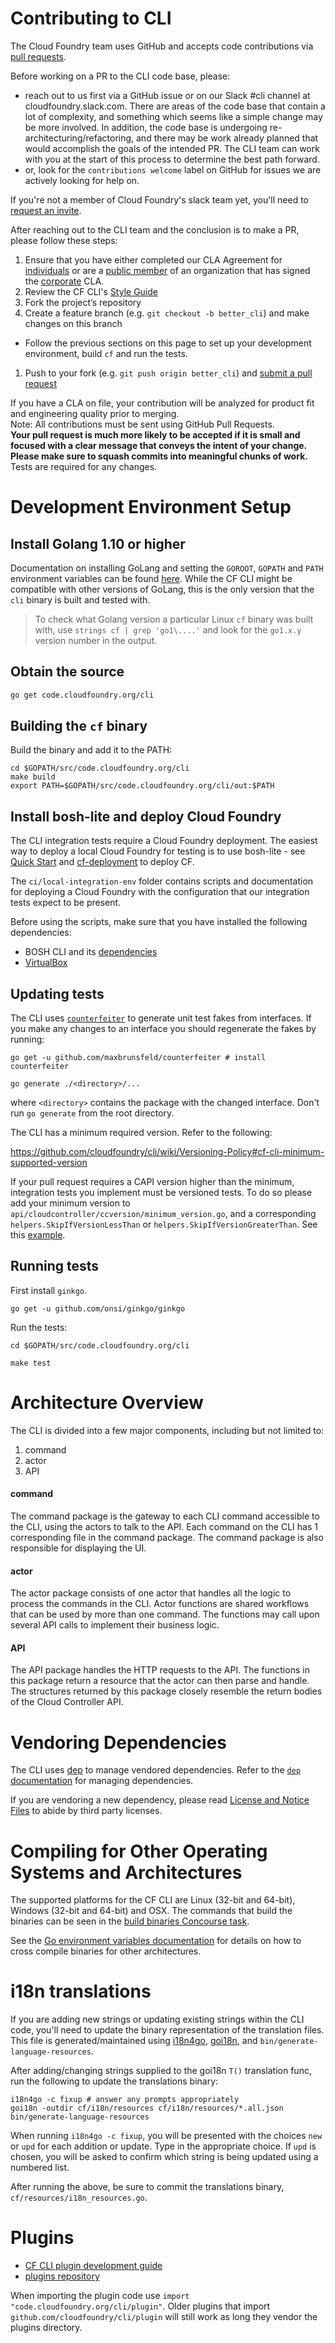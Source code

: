 # Contributing to CLI

The Cloud Foundry team uses GitHub and accepts code contributions via
[pull requests](https://help.github.com/articles/using-pull-requests).

Before working on a PR to the CLI code base, please:
  - reach out to us first via a GitHub issue or on our Slack #cli channel at cloudfoundry.slack.com. There are areas of the code base that contain a lot of complexity, and something which seems like a simple change may be more involved. In addition, the code base is undergoing re-architecturing/refactoring, and there may be work already planned that would accomplish the goals of the intended PR. The CLI team can work with you at the start of this process to determine the best path forward.
  - or, look for the `contributions welcome` label on GitHub for issues we are actively looking for help on. 

If you're not a member of Cloud Foundry's slack team yet, you'll need to [request an invite](https://slack.cloudfoundry.org/). 

After reaching out to the CLI team and the conclusion is to make a PR, please follow these steps:
1. Ensure that you have either completed our CLA Agreement for [individuals](https://www.cloudfoundry.org/pdfs/CFF_Individual_CLA.pdf) or are a [public member](https://help.github.com/articles/publicizing-or-hiding-organization-membership/) of an organization that has signed the [corporate](https://www.cloudfoundry.org/pdfs/CFF_Corporate_CLA.pdf) CLA.
1. Review the CF CLI's [Style Guide](https://github.com/cloudfoundry/cli/wiki/CF-CLI-Style-Guide)
1. Fork the project’s repository
1. Create a feature branch (e.g. `git checkout -b better_cli`) and make changes on this branch
  * Follow the previous sections on this page to set up your development environment, build `cf` and run the tests.
1. Push to your fork (e.g. `git push origin better_cli`) and [submit a pull request](https://help.github.com/articles/creating-a-pull-request)

If you have a CLA on file, your contribution will be analyzed for product fit and engineering quality prior to merging.  
Note: All contributions must be sent using GitHub Pull Requests.  
**Your pull request is much more likely to be accepted if it is small and focused with a clear message that conveys the intent of your change. Please make sure to squash commits into meaningful chunks of work.** Tests are required for any changes.

# Development Environment Setup

## Install Golang 1.10 or higher

Documentation on installing GoLang and setting the `GOROOT`, `GOPATH` and `PATH` environment variables can be found [here](https://golang.org/doc/install). While the CF CLI might be compatible with other versions of GoLang, this is the only version that the `cli` binary is built and tested with.

> To check what Golang version a particular Linux `cf` binary was built with, use `strings cf | grep 'go1\....'` and look for the `go1.x.y` version number in the output.

## Obtain the source

```sh
go get code.cloudfoundry.org/cli
```

## Building the `cf` binary

Build the binary and add it to the PATH:
```
cd $GOPATH/src/code.cloudfoundry.org/cli
make build
export PATH=$GOPATH/src/code.cloudfoundry.org/cli/out:$PATH
```

## Install bosh-lite and deploy Cloud Foundry

The CLI integration tests require a Cloud Foundry deployment. The easiest way to
deploy a local Cloud Foundry for testing is to use bosh-lite - see 
[Quick Start](https://bosh.io/docs/quick-start/) and [cf-deployment](https://github.com/cloudfoundry/cf-deployment) to deploy CF.

The `ci/local-integration-env` folder contains scripts and documentation for
deploying a Cloud Foundry with the configuration that our integration tests
expect to be present.

Before using the scripts, make sure that you have installed the following
dependencies:
* BOSH CLI and its
  [dependencies](https://bosh.io/docs/cli-v2-install/#additional-dependencies)
* [VirtualBox](https://www.virtualbox.org/)

## Updating tests

The CLI uses [`counterfeiter`](https://github.com/maxbrunsfeld/counterfeiter) to generate unit test fakes from interfaces. If you make any changes to an interface you should regenerate the fakes by running:
```
go get -u github.com/maxbrunsfeld/counterfeiter # install counterfeiter

go generate ./<directory>/...
```
where `<directory>` contains the package with the changed interface. Don't run `go generate` from the root directory.

The CLI has a minimum required version. Refer to the following:

https://github.com/cloudfoundry/cli/wiki/Versioning-Policy#cf-cli-minimum-supported-version

If your pull request requires a CAPI version higher than the minimum, integration tests you implement must be versioned tests. To do so please add your minimum version to `api/cloudcontroller/ccversion/minimum_version.go`, and a corresponding `helpers.SkipIfVersionLessThan` or `helpers.SkipIfVersionGreaterThan`. See this [example](https://github.com/cloudfoundry/cli/blob/87aaed8215fad3b2077c6829d1812ead3902d5cf/integration/isolated/create_isolation_segment_command_test.go#L17).

## Running tests

First install `ginkgo`.
```
go get -u github.com/onsi/ginkgo/ginkgo
```

Run the tests:
```
cd $GOPATH/src/code.cloudfoundry.org/cli

make test
```

# Architecture Overview

The CLI is divided into a few major components, including but not limited to:

1. command
1. actor
1. API

#### command
The command package is the gateway to each CLI command accessible to the CLI, using the actors to talk to the API. Each command on the CLI has 1 corresponding file in the command package. The command package is also responsible for displaying the UI.

#### actor
The actor package consists of one actor that handles all the logic to process the commands in the CLI. Actor functions are shared workflows that can be used by more than one command. The functions may call upon several API calls to implement their business logic.

#### API
The API package handles the HTTP requests to the API. The functions in this package return a resource that the actor can then parse and handle. The structures returned by this package closely resemble the return bodies of the Cloud Controller API.

# Vendoring Dependencies

The CLI uses [dep](https://github.com/golang/dep) to manage vendored
dependencies. Refer to the [`dep` documentation](https://golang.github.io/dep/docs/daily-dep.html) for managing dependencies.

If you are vendoring a new dependency, please read [License and Notice Files](https://github.com/cloudfoundry/cli/wiki/License-and-Notice-Files) to abide by third party licenses.

# Compiling for Other Operating Systems and Architectures

The supported platforms for the CF CLI are Linux (32-bit and 64-bit), Windows
(32-bit and 64-bit) and OSX. The commands that build the binaries can be seen
in the [build binaries Concourse task](https://github.com/cloudfoundry/cli/blob/master/ci/cli/tasks/build-binaries.yml).

See the [Go environment variables documentation](https://golang.org/doc/install/source#environment)
for details on how to cross compile binaries for other architectures.

# i18n translations

If you are adding new strings or updating existing strings within the CLI code, you'll need to update the binary representation of the translation files. This file is generated/maintained using [i18n4go](https://github.com/XenoPhex/i18n4go), [goi18n](https://github.com/nicksnyder/go-i18n), and `bin/generate-language-resources`.

After adding/changing strings supplied to the goi18n `T()` translation func, run the following to update the translations binary:

    i18n4go -c fixup # answer any prompts appropriately
    goi18n -outdir cf/i18n/resources cf/i18n/resources/*.all.json
    bin/generate-language-resources

When running `i18n4go -c fixup`, you will be presented with the choices `new` or `upd` for each addition or update. Type in the appropriate choice. If `upd` is chosen, you will be asked to confirm which string is being updated using a numbered list.

After running the above, be sure to commit the translations binary, `cf/resources/i18n_resources.go`.

# Plugins

* [CF CLI plugin development guide](https://github.com/cloudfoundry/cli/tree/master/plugin/plugin_examples)
* [plugins repository](https://plugins.cloudfoundry.org/)

When importing the plugin code use `import "code.cloudfoundry.org/cli/plugin"`.
Older plugins that import `github.com/cloudfoundry/cli/plugin` will still work
as long they vendor the plugins directory.
